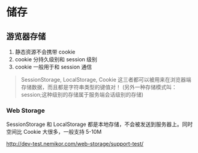 # 储存

## 游览器存储

1. 静态资源不会携带 cookie
2. cookie 分持久级别和 session 级别
3. cookie 一般用于和 session 通信

> SessionStorage, LocalStorage, Cookie 这三者都可以被用来在浏览器端存储数据，而且都是字符串类型的键值对！
> (另外一种存储模式叫：session;这种级别的存储属于服务端会话级别的存储)

### Web Storage

SessionStorage 和 LocalStorage 都是本地存储，不会被发送到服务器上。同时空间比 Cookie 大很多，一般支持 5-10M

<http://dev-test.nemikor.com/web-storage/support-test/>
